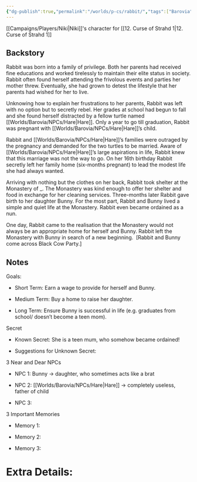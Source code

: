 ```yaml
---
{"dg-publish":true,"permalink":"/worlds/p-cs/rabbit/","tags":["Barovia","Balky"]}
---
```


[[Campaigns/Players/Niki\|Niki]]'s character for [[12. Curse of Strahd 1\|12. Curse of Strahd 1]]

## Backstory

Rabbit was born into a family of privilege. Both her parents had received fine educations and worked tirelessly to maintain their elite status in society. Rabbit often found herself attending the frivolous events and parties her mother threw. Eventually, she had grown to detest the lifestyle that her parents had wished for her to live. 

Unknowing how to explain her frustrations to her parents, Rabbit was left with no option but to secretly rebel. Her grades at school had begun to fall and she found herself distracted by a fellow turtle named [[Worlds/Barovia/NPCs/Hare\|Hare]]. Only a year to go till graduation, Rabbit was pregnant with [[Worlds/Barovia/NPCs/Hare\|Hare]]’s child. 

Rabbit and [[Worlds/Barovia/NPCs/Hare\|Hare]]’s families were outraged by the pregnancy and demanded for the two turtles to be married. Aware of [[Worlds/Barovia/NPCs/Hare\|Hare]]’s large aspirations in life, Rabbit knew that this marriage was not the way to go. On her 16th birthday Rabbit secretly left her family home (six-months pregnant) to lead the modest life she had always wanted. 

Arriving with nothing but the clothes on her back, Rabbit took shelter at the Monastery of _. The Monastery was kind enough to offer her shelter and food in exchange for her cleaning services. Three-months later Rabbit gave birth to her daughter Bunny. For the most part, Rabbit and Bunny lived a simple and quiet life at the Monastery. Rabbit even became ordained as a nun. 

One day, Rabbit came to the realisation that the Monastery would not always be an appropriate home for herself and Bunny. Rabbit left the Monastery with Bunny in search of a new beginning.  [Rabbit and Bunny come across Black Cow Party.]

## Notes

Goals:

-   Short Term: Earn a wage to provide for herself and Bunny. 
    
-   Medium Term: Buy a home to raise her daughter. 
    
-   Long Term: Ensure Bunny is successful in life (e.g. graduates from school/ doesn’t become a teen mom). 
    

Secret

-   Known Secret: She is a teen mum, who somehow became ordained! 
    
-   Suggestions for Unknown Secret: 
    

3 Near and Dear NPCs

-   NPC 1: Bunny → daughter, who sometimes acts like a brat
    
-   NPC 2: [[Worlds/Barovia/NPCs/Hare\|Hare]] → completely useless, father of child
    
-   NPC 3:
    

3 Important Memories

-   Memory 1: 
    
-   Memory 2: 
    
-   Memory 3: 
    

# Extra Details:

  

